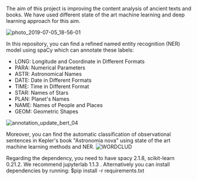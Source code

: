 
The aim of this project is improving the content analysis of ancient texts and books. We have used different state of the art machine learning and deep learning approach for this aim.  

![photo_2019-07-05_18-56-01](https://user-images.githubusercontent.com/43270094/66849384-a60cce00-ef2b-11e9-9b17-05f8b221477e.jpg)

In this repository, you can find a refined named entity recognition (NER) model using spaCy which can annotate these labels:
<ul>
<li>LONG: Longitude and Coordinate in Different Formats</li> 
<li>PARA: Numerical Parameters</li> 
<li>ASTR: Astronomical Names</li> 
<li>DATE: Date in Different Formats </li>
<li>TIME: Time in Different Format </li>
<li>STAR: Names of Stars </li>
<li>PLAN: Planet's Names </li>
<li>NAME: Names of People and Places </li>
 <li>GEOM: Geometric Shapes </li>
</ul>
 
![annotation_update_bert_04](https://user-images.githubusercontent.com/43270094/65961285-1fc09a00-e40b-11e9-9dd9-1f25f72c37f7.JPG)

Moreover, you can find the automatic classification of observational sentences in Kepler's book "Astronomia nova" using state of the art machine learning methods and NER.
![WORDCLUD](https://user-images.githubusercontent.com/43270094/65960891-4d591380-e40a-11e9-8fce-331950f18abe.jpg)


Regarding the dependency, you need to have spacy 2.1.8, scikit-learn 0.21.2. We recommend jupyterlab  1.1.3 . Alternatively you can install 
dependencies by running:
$pip install -r requirements.txt


